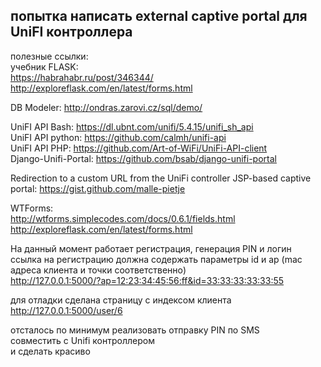 ## попытка написать external captive portal для UniFI контроллера

полезные ссылки:  
учебник FLASK:  
https://habrahabr.ru/post/346344/  
http://exploreflask.com/en/latest/forms.html  

DB Modeler: http://ondras.zarovi.cz/sql/demo/  

UniFI API Bash: https://dl.ubnt.com/unifi/5.4.15/unifi_sh_api  
UniFI API python: https://github.com/calmh/unifi-api  
UniFI API PHP: https://github.com/Art-of-WiFi/UniFi-API-client  
Django-Unifi-Portal: https://github.com/bsab/django-unifi-portal   

Redirection to a custom URL from the UniFi controller JSP-based captive portal: https://gist.github.com/malle-pietje

WTForms:  
http://wtforms.simplecodes.com/docs/0.6.1/fields.html  
http://exploreflask.com/en/latest/forms.html

На данный момент работает регистрация, генерация PIN и логин  
ссылка на регистрацию должна содержать параметры id и ap (mac адреса клиента и точки соответственно)  
http://127.0.0.1:5000/?ap=12:23:34:45:56:ff&id=33:33:33:33:33:55

для отладки сделана страницу с индексом клиента  
http://127.0.0.1:5000/user/6

отсталось по минимум реализовать отправку PIN по SMS  
совместить с Unifi контроллером  
и сделать красиво
